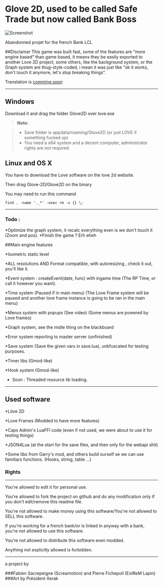 Glove 2D, used to be called Safe Trade but now called Bank Boss
===================

![Screenshot](http://puu.sh/iECiV/224badf5a2.png)


Abandonned projet for the french Bank LCL


##Disclamer
This game was built fast, some of the features are "more engine based" than game based, it means they be easily exported to another Love 2D project, some others, like the background system, or the Graph system are thug-style-coded, i mean it was just like "ok it works, don't touch it anymore, let's stop breaking things".

Translation is [comming *soon*](https://developer.valvesoftware.com/wiki/Valve_Time)



----------


Windows
-------------

Download it and drag the folder Glove2D over love.exe

> **Note:**

> - Save folder is appdata/roaming/Glove2D (or just LOVE if something fucked up)
> - You need a x64 system and a decent computer, administrator rights are not required


Linux and OS X
-------------
You have to download the Love software on the love 2d website.

Then drag Glove-2D/Glove2D on the binary

You may need to run this command 
```Shell
find . -name '._*' -exec rm -v {} \;
```
----------


### Todo :

*Optimize the graph system, it recalc everything even is we don't touch it (Zoom and pos).
*Finish the game ? Erh eheh



##Main engine features

*Isometric static level

*ALL resolutions AND Format compatible, with autoresizing , check it out, you'll like it.

*Event system : createEvent(date, func) with ingame time (The RP Time, or call it however you want).

*Time system (Paused if in main menu) (The Love Frame system will be paused and another love frame instance is going to be ran in the main menu)

*Menus system with popups (See video) (Some menus are powered by Love frames)

*Graph system, see the midle thing on the blackboard

*Error system reporting to master server (unfinished)

*Save system (Save the given vars in save.lua), unbfuscated for testing purposes.

*Timer libs (Gmod-like)

*Hook system (Gmod-like)

* Soon : Threaded resource lib loading.


----------



Used software
----------
*Löve 2D

*Love Frames (Modded to have more features)

*Caps Admin's LuaFFI code (even if not used, we were about to use it for testing things)

*JSON4Lua (at the start for the save files, and then only for the webapi shit)

*Some libs from Garry's mod, and others build ourself se we can use familiars functions. (Hooks, string, table ...)



### Rights
----------
You're allowed to edit it for personal use.

You're allowed to fork the project on github and do any modification only if you don't edit/remove this readme file.

You're not allowed to make money using this software/You're not allowed to SELL this software.

If you're working for a french bank/or is linked in anyway with a bank, you're not allowed to use this software.

You're not allowed to distribute this software even modded.

Anything not explicitly allowed is forbidden.



----------


a project by 

###Fabien Sacrepeigne (Screamotion) and Pierre Fichepoil (ExtReM Lapin)
###Art by Président Xerak
